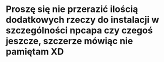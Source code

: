 # Proszę się nie przerazić ilością dodatkowych rzeczy do instalacji w szczególności npcapa czy czegoś jeszcze, szczerze mówiąc nie pamiętam XD
